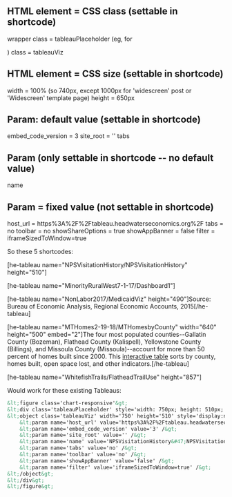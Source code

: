 
HTML element =	CSS class (settable in shortcode)
--------------------------------------------------
wrapper class =	tableauPlaceholder (eg, for <div>)
<object> class =	tableauViz

HTML element =	CSS size (settable in shortcode)
--------------------------------------------------
width =	100% (so 740px, except 1000px for 'widescreen' post or 'Widescreen' template page)
height = 650px

Param: default value (settable in shortcode)
--------------------------------------------------
embed_code_version =	3
site_root = 	''
tabs 

Param (only settable in shortcode -- no default value)
--------------------------------------------------
name

Param =	fixed value (not settable in shortcode)
--------------------------------------------------
host_url =	https%3A%2F%2Ftableau.headwaterseconomics.org%2F
tabs = 	no
toolbar =	no
showShareOptions =	true
showAppBanner =	false
filter =	iframeSizedToWindow=true

So these 5 shortcodes:

[he-tableau name="NPSVisitationHistory&#47;NPSVisitationHistory" height="510"]

[he-tableau name="MinorityRuralWest7-1-17&#47;Dashboard1"]

[he-tableau name="NonLabor2017&#47;MedicaidViz" height="490"]Source: Bureau of Economic Analysis, Regional Economic Accounts, 2015[/he-tableau]


[he-tableau name="MTHomes2-19-18&#47;MTHomesbyCounty" width="640" height="500" embed="2"]The four most populated counties--Gallatin County (Bozeman), Flathead County (Kalispell), Yellowstone County (Billings), and Missoula County (Missoula)--account for more than 50 percent of homes built since 2000. This <a href="https://headwaterseconomics.org/economic-development/local-studies/montana-home-construction-sortable-data">interactive table</a> sorts by county, homes built, open space lost, and other indicators.[/he-tableau]

[he-tableau name="WhitefishTrails&#47;FlatheadTrailUse" height="857"]

Would work for these existing Tableaus:

```html
&lt;figure class='chart-responsive'&gt;
&lt;div class='tableauPlaceholder' style='width: 750px; height: 510px;'&gt;
&lt;object class='tableauViz' width='750' height='510' style='display:none;'&gt;
	&lt;param name='host_url' value='https%3A%2F%2Ftableau.headwaterseconomics.org%2F' /&gt;
	&lt;param name='embed_code_version' value='3' /&gt; 
	&lt;param name='site_root' value='' /&gt;
	&lt;param name='name' value='NPSVisitationHistory&#47;NPSVisitationHistory' /&gt;
	&lt;param name='tabs' value='no' /&gt;
	&lt;param name='toolbar' value='no' /&gt;
	&lt;param name='showAppBanner' value='false' /&gt;
	&lt;param name='filter' value='iframeSizedToWindow=true' /&gt;
&lt;/object&gt;
&lt;/div&gt;
&lt;/figure&gt;
```

